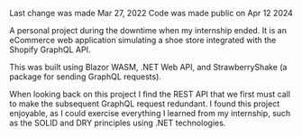 Last change was made Mar 27, 2022
Code was made public on Apr 12 2024

A personal project during the downtime when my internship ended. It is an eCommerce web application simulating a shoe store integrated with the Shopify GraphQL API. 

This was built using Blazor WASM, .NET Web API, and StrawberryShake (a package for sending GraphQL requests).

When looking back on this project I find the REST API that we first must call to make the subsequent GraphQL request redundant. I found this project enjoyable, as I could exercise everything I learned from my internship, such as the SOLID and DRY principles using .NET technologies.
